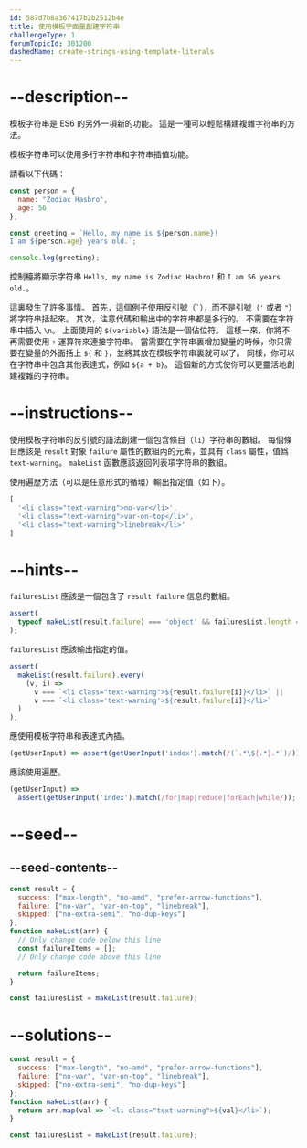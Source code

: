 ```yaml
---
id: 587d7b8a367417b2b2512b4e
title: 使用模板字面量創建字符串
challengeType: 1
forumTopicId: 301200
dashedName: create-strings-using-template-literals
---
```


# --description--

模板字符串是 ES6 的另外一項新的功能。 這是一種可以輕鬆構建複雜字符串的方法。

模板字符串可以使用多行字符串和字符串插值功能。

請看以下代碼：

```js
const person = {
  name: "Zodiac Hasbro",
  age: 56
};

const greeting = `Hello, my name is ${person.name}!
I am ${person.age} years old.`;

console.log(greeting);
```

控制檯將顯示字符串 `Hello, my name is Zodiac Hasbro!` 和 `I am 56 years old.`。

這裏發生了許多事情。 首先，這個例子使用反引號（`` ` ``），而不是引號（`'` 或者 `"`）將字符串括起來。 其次，注意代碼和輸出中的字符串都是多行的。 不需要在字符串中插入 `\n`。 上面使用的 `${variable}` 語法是一個佔位符。 這樣一來，你將不再需要使用 `+` 運算符來連接字符串。 當需要在字符串裏增加變量的時候，你只需要在變量的外面括上 `${` 和 `}`，並將其放在模板字符串裏就可以了。 同樣，你可以在字符串中包含其他表達式，例如 `${a + b}`。 這個新的方式使你可以更靈活地創建複雜的字符串。

# --instructions--

使用模板字符串的反引號的語法創建一個包含條目（`li`）字符串的數組。 每個條目應該是 `result` 對象 `failure` 屬性的數組內的元素，並具有 `class` 屬性，值爲 `text-warning`。 `makeList` 函數應該返回列表項字符串的數組。

使用遍歷方法（可以是任意形式的循環）輸出指定值（如下）。

```js
[
  '<li class="text-warning">no-var</li>',
  '<li class="text-warning">var-on-top</li>',
  '<li class="text-warning">linebreak</li>'
]
```

# --hints--

`failuresList` 應該是一個包含了 `result failure` 信息的數組。

```js
assert(
  typeof makeList(result.failure) === 'object' && failuresList.length === 3
);
```

`failuresList` 應該輸出指定的值。

```js
assert(
  makeList(result.failure).every(
    (v, i) =>
      v === `<li class="text-warning">${result.failure[i]}</li>` ||
      v === `<li class='text-warning'>${result.failure[i]}</li>`
  )
);
```

應使用模板字符串和表達式內插。

```js
(getUserInput) => assert(getUserInput('index').match(/(`.*\${.*}.*`)/));
```

應該使用遍歷。

```js
(getUserInput) =>
  assert(getUserInput('index').match(/for|map|reduce|forEach|while/));
```

# --seed--

## --seed-contents--

```js
const result = {
  success: ["max-length", "no-amd", "prefer-arrow-functions"],
  failure: ["no-var", "var-on-top", "linebreak"],
  skipped: ["no-extra-semi", "no-dup-keys"]
};
function makeList(arr) {
  // Only change code below this line
  const failureItems = [];
  // Only change code above this line

  return failureItems;
}

const failuresList = makeList(result.failure);
```

# --solutions--

```js
const result = {
  success: ["max-length", "no-amd", "prefer-arrow-functions"],
  failure: ["no-var", "var-on-top", "linebreak"],
  skipped: ["no-extra-semi", "no-dup-keys"]
};
function makeList(arr) {
  return arr.map(val => `<li class="text-warning">${val}</li>`);
}

const failuresList = makeList(result.failure);
```
